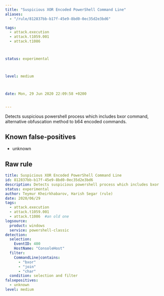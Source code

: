 ```yaml
---
title: "Suspicious XOR Encoded PowerShell Command Line"
aliases:
  - "/rule/812837bb-b17f-45e9-8bd0-0ec35d2e3bd6"

tags:
  - attack.execution
  - attack.t1059.001
  - attack.t1086



status: experimental



level: medium



date: Mon, 29 Jun 2020 22:09:58 +0200


---
```


Detects suspicious powershell process which includes bxor command, alternative obfuscation method to b64 encoded commands.

<!--more-->


## Known false-positives

* unknown




## Raw rule
```yaml
title: Suspicious XOR Encoded PowerShell Command Line
id: 812837bb-b17f-45e9-8bd0-0ec35d2e3bd6
description: Detects suspicious powershell process which includes bxor command, alternative obfuscation method to b64 encoded commands.
status: experimental
author: Teymur Kheirkhabarov, Harish Segar (rule)
date: 2020/06/29
tags:
  - attack.execution
  - attack.t1059.001
  - attack.t1086  #an old one
logsource:
  product: windows
  service: powershell-classic
detection:
  selection:
    EventID: 400
    HostName: "ConsoleHost"
  filter:
    CommandLine|contains:
      - "bxor"
      - "join"
      - "char"
  condition: selection and filter
falsepositives:
  - unknown
level: medium

```
